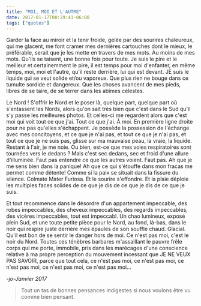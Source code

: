 ```yaml
---
title: "MOI, MOI ET L'AUTRE"
date: 2017-01-17T00:29:41-06:00
tags: ["quotes"]
---
```



Garder la face au miroir et la tenir froide, gelée par des sourires chaleureux, qui me glacent, me font cramer mes dernières cartouches dont le mieux, le préférable, serait que je les mette en travers de mes mots. Au moins de mes mots. Qu'ils se taisent, une bonne fois pour toute. Je suis le pire et le meilleur et certainemment le pire, il est temps pour moi d'enfanter, en même temps, moi, moi et l'autre, qu'il reste derrière, lui qui est devant. JE suis le liquide qui se veut solide et/ou vaporeux. Que plus rien ne bouge dans ce tumulte sordide et dangereux. Que les choses avancent de mes pieds, libres de se taire, de se terrer dans les abîmes célestes.

Le Nord ! S'offrir le Nord et le poser là, quelque part, quelque part où s'entassent les Nords, alors qu'on sait très bien que c'est dans le Sud qu'il s'y passe les meilleures photos. Et celles-ci me regardent alors que c'est moi qui voit tout ce que j'ai. Tout ce que j'ai. À moi. En première ligne droite pour ne pas qu'elles s'échappent. Je possède la possession de l'échange avec mes concitoyens, et ce que je n'ai pas, et tout ce que je n'ai pas, et tout ce que je ne suis pas, glisse sur ma mauvaise peau, la vraie, la liquide. Restant à l'air, je me noie. Ou bien, est-ce que mes voies respiratoires sont tournées vers le dedans ? Mais c'est sec dedans, sec et froid d'une allure d'illuminée. Faut pas entendre ce que les autres voient. Faut pas.
Ah que je me sens bien dans la panique! Ah que ce qui s'étouffe dans mon fracas me permet comme détente! Comme si la paix se situait dans la fissure du silence. Colmate Mater Furiosa. Et le sourire s'effondre. Et la plaie déploie les multiples faces solides de ce que je dis de ce que je dis de ce que je suis.

Et tout recommence dans le désordre d'un appartement impeccable, des robes impeccables, des cheveux impeccables, des regards impeccables, des vicères impeccables, tout est impeccabl.  Un chao lumineux, exposé plein Sud, et une toute petite pièce pour le Nord, au fond, là-bas, dans le noir qui respire juste derrière mes épaules de son souffle chaud. Glacial. Qu'il est bon de se sentir le danger hors de moi. Ce n'est pas moi, c'est le noir du Nord. Toutes ces ténèbres barbares m'assaillant le pauvre frêle corps qui me porte, immobile, pris dans les marécages d'une conscience relative à ma propre perception du mouvement incessant que JE NE VEUX PAS SAVOIR, parce que tout cela, ce n'est pas moi, ce n'est pas moi, ce n'est pas moi, ce n'est pas moi, ce n'est pas moi...

*-jo-Janvier 2017*

> Tout un tas de bonnes pensances indigestes si nous voulons être vu comme bien pensant.

